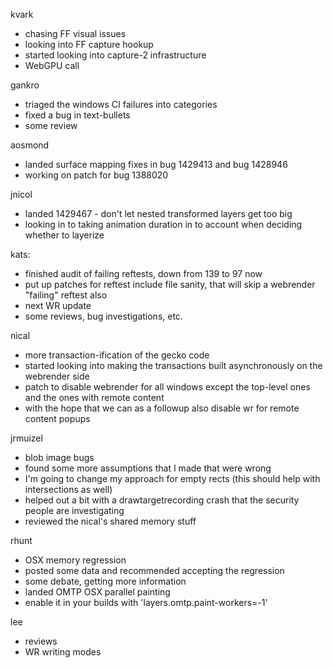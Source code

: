 kvark
* chasing FF visual issues
* looking into FF capture hookup
* started looking into capture-2 infrastructure
* WebGPU call

gankro
* triaged the windows CI failures into categories
* fixed a bug in text-bullets
* some review

aosmond
* landed surface mapping fixes in bug 1429413 and bug 1428946
* working on patch for bug 1388020

jnicol
* landed 1429467 - don't let nested transformed layers get too big
* looking in to taking animation duration in to account when deciding whether to layerize

kats:
* finished audit of failing reftests, down from 139 to 97 now
* put up patches for reftest include file sanity, that will skip a webrender "failing" reftest also
* next WR update
* some reviews, bug investigations, etc.

nical
* more transaction-ification of the gecko code
* started looking into making the transactions built asynchronously on the webrender side
* patch to disable webrender for all windows except the top-level ones and the ones with remote content
* with the hope that we can as a followup also disable wr for remote content popups

jrmuizel
* blob image bugs
* found some more assumptions that I made that were wrong
* I'm going to change my approach for empty rects (this should help with intersections as well)
* helped out a bit with a drawtargetrecording crash that the security people are investigating
* reviewed the nical's shared memory stuff

rhunt
* OSX memory regression
* posted some data and recommended accepting the regression
* some debate, getting more information
* landed OMTP OSX parallel painting
* enable it in your builds with 'layers.omtp.paint-workers=-1'

lee
* reviews
* WR writing modes
